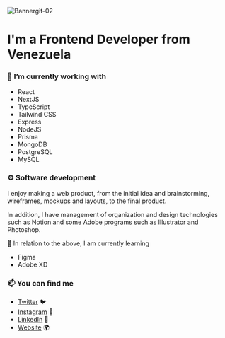 ![Bannergit-02](https://user-images.githubusercontent.com/57279013/209214266-e333b91e-693b-4e58-b5c5-3916786926f0.png)

# I'm a Frontend Developer from Venezuela
### 🔭 I’m currently working with

- React
- NextJS
- TypeScript
- Tailwind CSS
- Express
- NodeJS
- Prisma
- MongoDB
- PostgreSQL
- MySQL 

### ⚙️ Software development

I enjoy making a web product, from the initial idea and brainstorming, wireframes, mockups and layouts, to the final product.

In addition, I have management of organization and design technologies such as Notion and some Adobe programs such as Illustrator and Photoshop.

🌱 In relation to the above, I am currently learning

- Figma
- Adobe XD

### 📫 You can find me
- [Twitter](https://twitter.com/jalch0) 🐦
- [Instagram](https://instagram.com/javierlabradorc) 📸
- [LinkedIn](https://www.linkedin.com/in/javierlabradorc/) 💼
- [Website](https://portfolio-jalch.vercel.app/) 🌍
